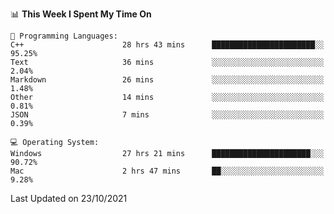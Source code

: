 
<!--START_SECTION:waka-->
📊 **This Week I Spent My Time On** 

```text
💬 Programming Languages: 
C++                      28 hrs 43 mins      ███████████████████████░░   95.25% 
Text                     36 mins             ░░░░░░░░░░░░░░░░░░░░░░░░░   2.04% 
Markdown                 26 mins             ░░░░░░░░░░░░░░░░░░░░░░░░░   1.48% 
Other                    14 mins             ░░░░░░░░░░░░░░░░░░░░░░░░░   0.81% 
JSON                     7 mins              ░░░░░░░░░░░░░░░░░░░░░░░░░   0.39%

💻 Operating System: 
Windows                  27 hrs 21 mins      ██████████████████████░░░   90.72% 
Mac                      2 hrs 47 mins       ██░░░░░░░░░░░░░░░░░░░░░░░   9.28%

```


 Last Updated on 23/10/2021
<!--END_SECTION:waka-->
